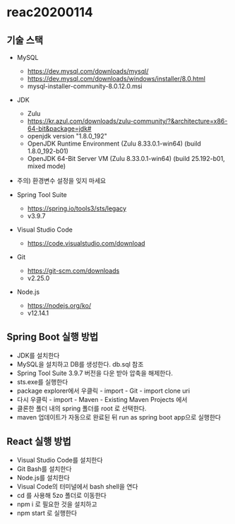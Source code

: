# reac20200114

## 기술 스택

- MySQL 
  - https://dev.mysql.com/downloads/mysql/
  - https://dev.mysql.com/downloads/windows/installer/8.0.html
  - mysql-installer-community-8.0.12.0.msi

- JDK
  - Zulu
  - https://kr.azul.com/downloads/zulu-community/?&architecture=x86-64-bit&package=jdk#
  - openjdk version "1.8.0_192"
  - OpenJDK Runtime Environment (Zulu 8.33.0.1-win64) (build 1.8.0_192-b01)
  - OpenJDK 64-Bit Server VM (Zulu 8.33.0.1-win64) (build 25.192-b01, mixed mode)

- 주의) 환경변수 설정을 잊지 마세요

- Spring Tool Suite
  - https://spring.io/tools3/sts/legacy
  - v3.9.7

- Visual Studio Code
  - https://code.visualstudio.com/download

- Git
  - https://git-scm.com/downloads
  - v2.25.0 
  
- Node.js
  - https://nodejs.org/ko/
  - v12.14.1

## Spring Boot 실행 방법
- JDK를 설치한다
- MySQL을 설치하고 DB를 생성한다. db.sql 참조
- Spring Tool Suite 3.9.7 버전을 다운 받아 압축을 해제한다. 
- sts.exe를 실행한다
- package explorer에서 우클릭 - import - Git - import clone uri
- 다시 우클릭 - import - Maven - Existing Maven Projects 에서
- 클론한 폴더 내의 spring 폴더를 root 로 선택한다.
- maven 업데이트가 자동으로 완료된 뒤 run as spring boot app으로 실행한다

## React 실행 방법
- Visual Studio Code를 설치한다
- Git Bash를 설치한다 
- Node.js를 설치한다
- Visual Code의 터미널에서 bash shell을 연다
- cd 를 사용해 5zo 폴더로 이동한다
- npm i 로 필요한 것을 설치하고
- npm start 로 실행한다



